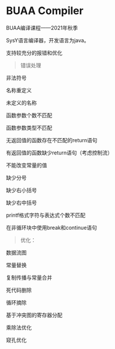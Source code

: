 # BUAA Compiler

BUAA编译课程——2021年秋季



SysY语言编译器，开发语言为java。

支持较充分的报错和优化



> 错误处理

非法符号

名称重定义

未定义的名称

函数参数个数不匹配

函数参数类型不匹配

无返回值的函数存在不匹配的return语句

有返回值的函数缺少return语句（考虑控制流）

不能改变常量的值

缺少分号

缺少右小括号

缺少右中括号

printf格式字符与表达式个数不匹配

在非循环块中使用break和continue语句



> 优化：

数据流图

常量替换

复制传播与常量合并

死代码删除

循环摘除

基于冲突图的寄存器分配

乘除法优化

窥孔优化

